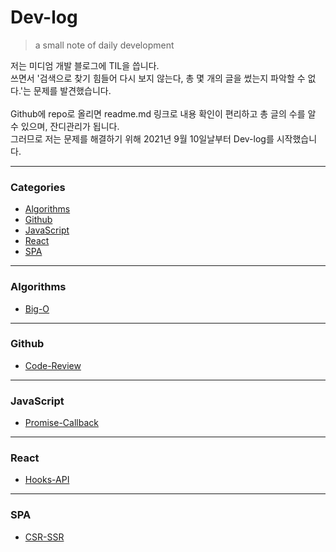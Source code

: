 # Dev-log
> a small note of daily development   

저는 미디엄 개발 블로그에 TIL을 씁니다.   
쓰면서 '검색으로 찾기 힘들어 다시 보지 않는다, 총 몇 개의 글을 썼는지 파악할 수 없다.'는 문제를 발견했습니다.   
<br>
Github에 repo로 올리면 readme.md 링크로 내용 확인이 편리하고 총 글의 수를 알 수 있으며, 잔디관리가 됩니다.   
그러므로 저는 문제를 해결하기 위해 2021년 9월 10일날부터 Dev-log를 시작했습니다. 

---

### Categories

* [Algorithms](#algorithms)
* [Github](#github)
* [JavaScript](#javascript)
* [React](#react)
* [SPA](#spa)

---

### Algorithms

- [Big-O](algorithms/Big-O.md)

---

### Github

- [Code-Review](github/Code-Review.md)

---

### JavaScript

- [Promise-Callback](javascript/Promise-Callback.md)

---

### React

- [Hooks-API](react/Hooks-API.md)

---

### SPA

- [CSR-SSR](spa/CSR-SSR.md)

